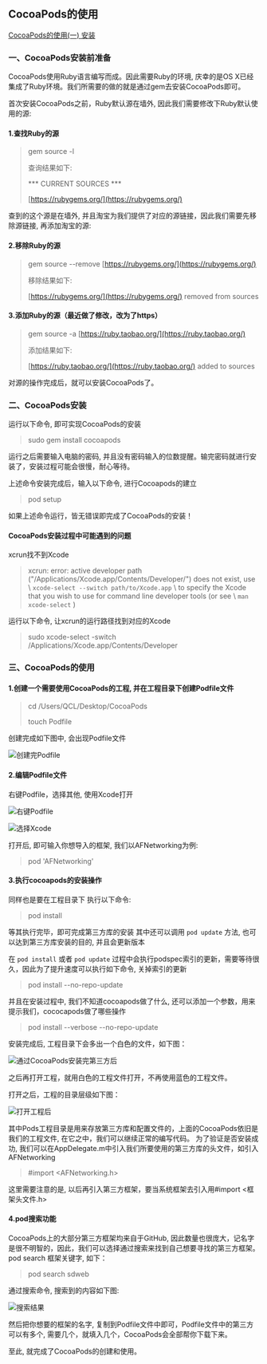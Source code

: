 ## CocoaPods的使用

[CocoaPods的使用(一) 安装](http://www.jianshu.com/p/44c894b69cf6)

### 一、CocoaPods安装前准备

CocoaPods使用Ruby语言编写而成。因此需要Ruby的环境, 庆幸的是OS X已经集成了Ruby环境。我们所需要的做的就是通过gem去安装CocoaPods即可。

首次安装CocoaPods之前，Ruby默认源在墙外, 因此我们需要修改下Ruby默认使用的源:

#### 1.查找Ruby的源

> gem source -l
> 
> 查询结果如下:
> 
> *** CURRENT SOURCES ***
> 
> [https://rubygems.org/](https://rubygems.org/)

查到的这个源是在墙外, 并且淘宝为我们提供了对应的源链接，因此我们需要先移除源链接, 再添加淘宝的源:

#### 2.移除Ruby的源

> gem source --remove [https://rubygems.org/](https://rubygems.org/)
> 
> 移除结果如下:
> 
> [https://rubygems.org/](https://rubygems.org/) removed from sources

#### 3.添加Ruby的源（最近做了修改，改为了https）

> gem source -a [https://ruby.taobao.org/](https://ruby.taobao.org/)
> 
> 添加结果如下:
> 
> [https://ruby.taobao.org/](https://ruby.taobao.org/) added to sources

对源的操作完成后，就可以安装CocoaPods了。

### 二、CocoaPods安装

运行以下命令, 即可实现CocoaPods的安装

> sudo gem install cocoapods

运行之后需要输入电脑的密码, 并且没有密码输入的位数提醒。输完密码就进行安装了，安装过程可能会很慢，耐心等待。

上述命令安装完成后，输入以下命令, 进行Cocoapods的建立

> pod setup

如果上述命令运行，皆无错误即完成了CocoaPods的安装！

#### CocoaPods安装过程中可能遇到的问题

xcrun找不到Xcode

> xcrun: error: active developer path
> ("/Applications/Xcode.app/Contents/Developer/") does not exist, use \ `xcode-select --switch path/to/Xcode.app` \ to specify the Xcode that you wish to use for command line developer tools (or see \ `man xcode-select` \)

运行以下命令, 让xcrun的运行路径找到对应的Xcode

> sudo xcode-select -switch /Applications/Xcode.app/Contents/Developer

### 三、CocoaPods的使用

#### 1.创建一个需要使用CocoaPods的工程, 并在工程目录下创建Podfile文件

> cd /Users/QCL/Desktop/CocoaPods
> 
> touch Podfile

创建完成如下图中, 会出现Podfile文件

![创建完Podfile](http://upload-images.jianshu.io/upload_images/791210-27a686d3b6fc7292.png?imageMogr2/auto-orient/strip%7CimageView2/2/w/1240)

#### 2.编辑Podfile文件

右键Podfile，选择其他, 使用Xcode打开

![右键Podfile](http://upload-images.jianshu.io/upload_images/791210-9248352d46d2e152.png?imageMogr2/auto-orient/strip%7CimageView2/2/w/1240)

![选择Xcode](http://upload-images.jianshu.io/upload_images/791210-a66d10a9b31deac8.png?imageMogr2/auto-orient/strip%7CimageView2/2)

打开后, 即可输入你想导入的框架, 我们以AFNetworking为例:

> pod 'AFNetworking'

#### 3.执行cocoapods的安装操作

同样也是要在工程目录下
执行以下命令:

> pod install

等其执行完毕，即可完成第三方库的安装
其中还可以调用 `pod update` 方法, 也可以达到第三方库安装的目的, 并且会更新版本

在 `pod install` 或者 `pod update` 过程中会执行podspec索引的更新，需要等待很久，因此为了提升速度可以执行如下命令, 关掉索引的更新

> pod install --no-repo-update

并且在安装过程中, 我们不知道cocoapods做了什么, 还可以添加一个参数，用来提示我们，cococapods做了哪些操作

> pod install --verbose --no-repo-update

安装完成后, 工程目录下会多出一个白色的文件，如下图：

![通过CocoaPods安装完第三方后](http://upload-images.jianshu.io/upload_images/791210-0a7ec9372b872ee1.png?imageMogr2/auto-orient/strip%7CimageView2/2)

之后再打开工程，就用白色的工程文件打开，不再使用蓝色的工程文件。

打开之后，工程的目录层级如下图：

![打开工程后](http://upload-images.jianshu.io/upload_images/791210-9cf6000276be7b32.png?imageMogr2/auto-orient/strip%7CimageView2/2)

其中Pods工程目录是用来存放第三方库和配置文件的，上面的CocoaPods依旧是我们的工程文件, 在它之中，我们可以继续正常的编写代码。
为了验证是否安装成功, 我们可以在AppDelegate.m中引入我们所要使用的第三方库的头文件，如引入AFNetworking

> \#import <AFNetworking.h>

这里需要注意的是, 以后再引入第三方框架，要当系统框架去引入用\#import <框架头文件.h>

#### 4.pod搜索功能

CocoaPods上的大部分第三方框架均来自于GitHub, 因此数量也很庞大，记名字是很不明智的，因此，我们可以选择通过搜索来找到自己想要寻找的第三方框架。
pod search 框架关键字, 如下：

> pod search sdweb

通过搜索命令, 搜索到的内容如下图:

![搜索结果](http://upload-images.jianshu.io/upload_images/791210-51f8d5f85ef8445c.png?imageMogr2/auto-orient/strip%7CimageView2/2)

然后把你想要的框架的名字, 复制到Podfile文件中即可，Podfile文件中的第三方可以有多个, 需要几个，就填入几个，CocoaPods会全部帮你下载下来。

至此, 就完成了CocoaPods的创建和使用。

















